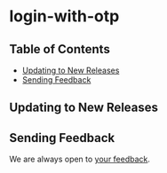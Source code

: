 # login-with-otp

## Table of Contents

- [Updating to New Releases](#updating-to-new-releases)
- [Sending Feedback](#sending-feedback)

## Updating to New Releases

## Sending Feedback

We are always open to [your feedback](https://github.com/manishnakar/login-with-otp/issues).
